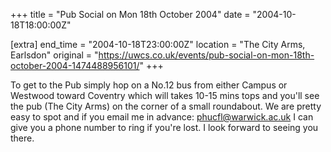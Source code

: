 +++
title = "Pub Social on Mon 18th October 2004"
date = "2004-10-18T18:00:00Z"

[extra]
end_time = "2004-10-18T23:00:00Z"
location = "The City Arms, Earlsdon"
original = "https://uwcs.co.uk/events/pub-social-on-mon-18th-october-2004-1474488956101/"
+++

To get to the Pub simply hop on a No.12 bus from either Campus or Westwood toward Coventry which will takes 10-15 mins tops and you'll see the pub (The City Arms) on the corner of a small roundabout. We are pretty easy to spot and if you email me in advance: phucfl@warwick.ac.uk I can give you a phone number to ring if you're lost. I look forward to seeing you there.

